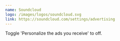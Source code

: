 ```yaml
---
name: Soundcloud
logo: /images/logos/soundcloud.svg
link: https://soundcloud.com/settings/advertising
---
```

Toggle 'Personalize the ads you receive' to off.